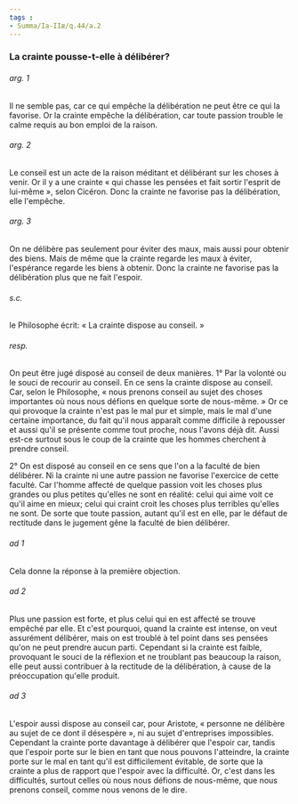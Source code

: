 ```yaml
---
tags : 
- Summa/Ia-IIæ/q.44/a.2
---
```


### La crainte pousse-t-elle à délibérer?

###### arg. 1
Il ne semble pas, car ce qui empêche la délibération ne peut être ce qui la favorise. Or la crainte empêche la délibération, car toute passion trouble le calme requis au bon emploi de la raison. 

###### arg. 2
Le conseil est un acte de la raison méditant et délibérant sur les choses à venir. Or il y a une crainte « qui chasse les pensées et fait sortir l'esprit de lui-même », selon Cicéron. Donc la crainte ne favorise pas la délibération, elle l'empêche. 

###### arg. 3
On ne délibère pas seulement pour éviter des maux, mais aussi pour obtenir des biens. Mais de même que la crainte regarde les maux à éviter, l'espérance regarde les biens à obtenir. Donc la crainte ne favorise pas la délibération plus que ne fait l'espoir. 

###### s.c.
le Philosophe écrit: « La crainte dispose au conseil. » 

###### resp.
On peut être jugé disposé au conseil de deux manières. 1° Par la volonté ou le souci de recourir au conseil. En ce sens la crainte dispose au conseil. Car, selon le Philosophe, « nous prenons conseil au sujet des choses importantes où nous nous défions en quelque sorte de nous-même. » Or ce qui provoque la crainte n'est pas le mal pur et simple, mais le mal d'une certaine importance, du fait qu'il nous apparaît comme difficile à repousser et aussi qu'il se présente comme tout proche, nous l'avons déjà dit. Aussi est-ce surtout sous le coup de la crainte que les hommes cherchent à prendre conseil. 

2° On est disposé au conseil en ce sens que l'on a la faculté de bien délibérer. Ni la crainte ni une autre passion ne favorise l'exercice de cette faculté. Car l'homme affecté de quelque passion voit les choses plus grandes ou plus petites qu'elles ne sont en réalité: celui qui aime voit ce qu'il aime en mieux; celui qui craint croit les choses plus terribles qu'elles ne sont. De sorte que toute passion, autant qu'il est en elle, par le défaut de rectitude dans le jugement gêne la faculté de bien délibérer. 

###### ad 1
Cela donne la réponse à la première objection. 

###### ad 2
Plus une passion est forte, et plus celui qui en est affecté se trouve empêché par elle. Et c'est pourquoi, quand la crainte est intense, on veut assurément délibérer, mais on est troublé à tel point dans ses pensées qu'on ne peut prendre aucun parti. Cependant si la crainte est faible, provoquant le souci de la réflexion et ne troublant pas beaucoup la raison, elle peut aussi contribuer à la rectitude de la délibération, à cause de la préoccupation qu'elle produit. 

###### ad 3
L'espoir aussi dispose au conseil car, pour Aristote, « personne ne délibère au sujet de ce dont il désespère », ni au sujet d'entreprises impossibles. Cependant la crainte porte davantage à délibérer que l'espoir car, tandis que l'espoir porte sur le bien en tant que nous pouvons l'atteindre, la crainte porte sur le mal en tant qu'il est difficilement évitable, de sorte que la crainte a plus de rapport que l'espoir avec la difficulté. Or, c'est dans les difficultés, surtout celles où nous nous défions de nous-même, que nous prenons conseil, comme nous venons de le dire. 

